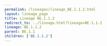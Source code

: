 ```yaml
---
permalink: /lineages/lineage_BE.1.1.2.html
layout: lineage_page
title: Lineage BE.1.1.2
redirect_to: ../lineage.html?lineage=BE.1.1.2
lineage: BE.1.1.2
parent: BE.1.1
children: ['BE.1.1.2']
---
```

